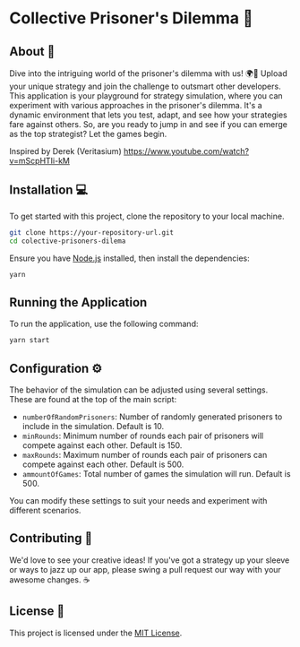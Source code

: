 
# Collective Prisoner's Dilemma 🎲

## About 📖
Dive into the intriguing world of the prisoner's dilemma with us! 🌍🎲 Upload your unique strategy and join the challenge to outsmart other developers. This application is your playground for strategy simulation, where you can experiment with various approaches in the prisoner's dilemma. It's a dynamic environment that lets you test, adapt, and see how your strategies fare against others. So, are you ready to jump in and see if you can emerge as the top strategist? Let the games begin.

Inspired by Derek (Veritasium) https://www.youtube.com/watch?v=mScpHTIi-kM

## Installation 💻

To get started with this project, clone the repository to your local machine.

```bash
git clone https://your-repository-url.git
cd colective-prisoners-dilema
```

Ensure you have [Node.js](https://nodejs.org/) installed, then install the dependencies:

```bash
yarn
```

## Running the Application

To run the application, use the following command:

```bash
yarn start
```

## Configuration ⚙️

The behavior of the simulation can be adjusted using several settings. These are found at the top of the main script:

- `numberOfRandomPrisoners`: Number of randomly generated prisoners to include in the simulation. Default is 10.
- `minRounds`: Minimum number of rounds each pair of prisoners will compete against each other. Default is 150.
- `maxRounds`: Maximum number of rounds each pair of prisoners can compete against each other. Default is 500.
- `ammountOfGames`: Total number of games the simulation will run. Default is 500.

You can modify these settings to suit your needs and experiment with different scenarios.

## Contributing 🤝

We'd love to see your creative ideas! If you've got a strategy up your sleeve or ways to jazz up our app, please swing a pull request our way with your awesome changes. ☕

## License 📄

This project is licensed under the [MIT License](LICENSE).
